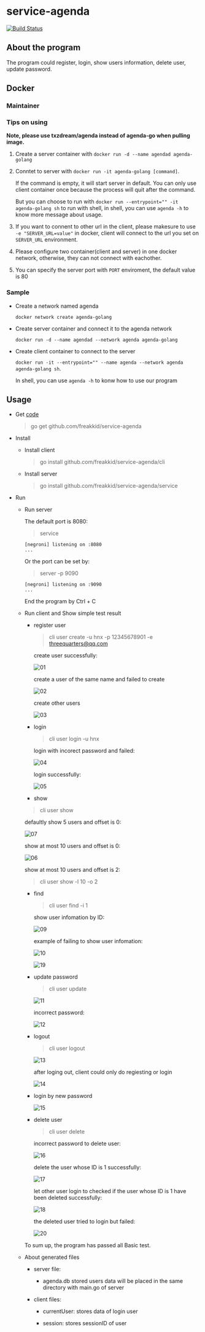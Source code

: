 # service-agenda

[![Build Status](https://travis-ci.org/freakkid/service-agenda.svg?branch=master)](https://travis-ci.org/freakkid/service-agenda)


## About the program

The program could register, login, show users information, delete user, update password.

## Docker

### Maintainer

### Tips on using
**Note, please use txzdream/agenda instead of agenda-go when pulling image.**

1. 
    Create a server container with `docker run -d --name agendad agenda-golang`

2. 
    Conntet to server with `docker run -it agenda-golang [command]`.
    
    If the command is empty, it will start server in default. You can only use client container once because the process will quit after the command.

    But you can choose to run with `docker run --entrypoint="" -it agenda-golang sh` to run with shell, in shell, you can use `agenda -h` to know more message about usage.

3. 
    If you want to connent to other url in the client, please makesure to use `-e "SERVER_URL=value"` in docker, client will connect to the url you set on `SERVER_URL` environment.

4. 
    Please configure two container(client and server) in one docker network, otherwise, they can not connect with eachother.

5. 
    You can specify the server port with `PORT` enviroment, the default value is 80


### Sample

- Create a network named agenda

    `docker network create agenda-golang`

- Create server container and connect it to the agenda network
    
    `docker run -d --name agendad --network agenda agenda-golang`
    
- Create client container to connect to the server
    
    `docker run -it --entrypoint="" --name agenda --network agenda agenda-golang sh`.
    
    In shell, you can use `agenda -h` to konw how to use our program

## Usage

* Get [code](https://github.com/freakkid/service-agenda)

    > go get github.com/freakkid/service-agenda

* Install

    + Install client

        > go install github.com/freakkid/service-agenda/cli
    
    + Install server

        > go install github.com/freakkid/service-agenda/service

* Run
    
    + Run server

        The default port is 8080:

        > service

        ```
        [negroni] listening on :8080
        ...
        ```

        Or the port can be set by:

        > server -p 9090

        ```
        [negroni] listening on :9090
        ...
        ```

        End the program by Ctrl + C


    + Run client and Show simple test result

        - register user

            > cli user create -u hnx -p 12345678901 -e threequarters@qq.com

            create user successfully:

            ![01](images/01.png)

            create a user of the same name and failed to create

            ![02](images/02.png)

            create other users

            ![03](images/03.png)

        - login
        
            > cli user login -u hnx

            login with incorect password and failed:

            ![04](images/04.png)

            login successfully:

            ![05](images/05.png)
        
        - show
        
        > cli user show

        defaultly show 5 users and offset is 0:

        ![07](images/07.png)

        show at most 10 users and offset is 0:

        ![06](images/06.png)

        show at most 10 users and offset is 2:

        >  cli user show -l 10 -o 2


        - find
        
            >  cli user find -i 1

            show user infomation by ID:

            ![09](images/09.png)

            example of failing to show user infomation:

            ![10](images/10.png)

            ![19](images/19.png)
           
        - update password
            
            > cli user update

            ![11](images/11.png)

            incorrect password:

            ![12](images/12.png)

        - logout
        
            > cli user logout
            
            ![13](images/13.png)

            after loging out, client could only do regiesting or login

            ![14](images/14.png)

        - login by new password
            
            ![15](images/15.png)

        - delete user

            > cli user delete

            incorrect password to delete user:

            ![16](images/16.png)

            delete the user whose ID is 1 successfully:

            ![17](images/17.png)

            let other user login to checked if the user whose ID is 1 have been deleted successfully:

            ![18](images/18.png)

            the deleted user tried to login but failed:

            ![20](images/20.png)

        To sum up, the program has passed all Basic test.

    * About generated files
        
        - server file:

            + agenda.db stored users data will be placed in the same directory with main.go of server

        - client files:

            + currentUser: stores data of login user

            + session: stores sessionID of user
